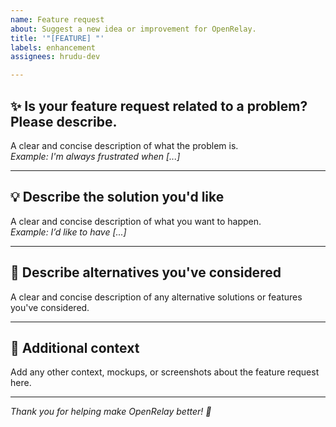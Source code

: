 ```yaml
---
name: Feature request
about: Suggest a new idea or improvement for OpenRelay.
title: '"[FEATURE] "'
labels: enhancement
assignees: hrudu-dev

---
```


## ✨ Is your feature request related to a problem? Please describe.

A clear and concise description of what the problem is.  
_Example: I'm always frustrated when [...]_

---

## 💡 Describe the solution you'd like

A clear and concise description of what you want to happen.  
_Example: I’d like to have [...]_

---

## 🔄 Describe alternatives you've considered

A clear and concise description of any alternative solutions or features you've considered.

---

## 📎 Additional context

Add any other context, mockups, or screenshots about the feature request here.

---

_Thank you for helping make OpenRelay better! 🚀_

